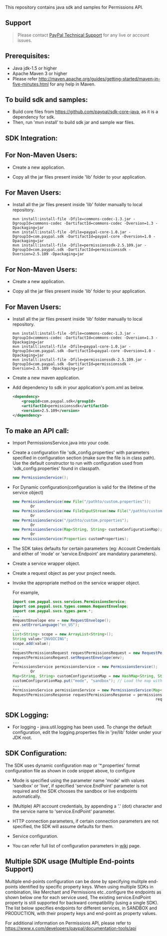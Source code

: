This repository contains java sdk and samples for Permissions API.

## Support

> Please contact [PayPal Technical Support](https://developer.paypal.com/support/) for any live or account issues.

Prerequisites:
---------------
*	Java jdk-1.5 or higher
*	Apache Maven 3 or higher
*	Please refer http://maven.apache.org/guides/getting-started/maven-in-five-minutes.html for any help in Maven.

To build sdk and samples:
--------------------------
*	Build core files from https://github.com/paypal/sdk-core-java, as it is a dependency for sdk.
*	Then, run 'mvn install' to build sdk jar and sample war files.

SDK Integration:
----------------
For Non-Maven Users:
--------------------
*   Create a new application.

*   Copy  all the jar files present inside 'lib' folder to your application.

For Maven Users:
----------------
*   Install all the jar files present inside 'lib' folder manually to local repository. 

        mvn install:install-file -Dfile=commons-codec-1.3.jar -DgroupId=commons-codec -DartifactId=commons-codec -Dversion=1.3 -Dpackaging=jar
        mvn install:install-file -Dfile=paypal-core-1.0.jar -DgroupId=com.paypal.sdk -DartifactId=paypal-core -Dversion=1.0 -Dpackaging=jar
		mvn install:install-file -Dfile=permissionssdk-2.5.109.jar -DgroupId=com.paypal.sdk -DartifactId=permissionssdk -Dversion=2.5.109 -Dpackaging=jar	

For Non-Maven Users:
--------------------
*   Create a new application.

*   Copy  all the jar files present inside 'lib' folder to your application.

For Maven Users:
----------------
*   Install all the jar files present inside 'lib' folder manually to local repository. 

        mvn install:install-file -Dfile=commons-codec-1.3.jar -DgroupId=commons-codec -DartifactId=commons-codec -Dversion=1.3 -Dpackaging=jar
        mvn install:install-file -Dfile=paypal-core-1.0.jar -DgroupId=com.paypal.sdk -DartifactId=paypal-core -Dversion=1.0 -Dpackaging=jar
		mvn install:install-file -Dfile=permissionssdk-2.5.109.jar -DgroupId=com.paypal.sdk -DartifactId=permissionssdk -Dversion=2.5.109 -Dpackaging=jar	

*	Create a new maven application.

*	Add dependency to sdk in your application's pom.xml as below.

    ```xml
    <dependency>
        <groupId>com.paypal.sdk</groupId>
        <artifactId>permissionssdk</artifactId>
        <version>2.5.109</version>
    </dependency>
    ```

To make an API call:
--------------------			
*	Import PermissionsService.java into your code.
		
*	Create a configuration file 'sdk_config.properties' with parameters specified in configuration section (make sure the file is in class path). Use the default constructor to run with configuration used from 'sdk_config.properties' found in classpath.
	```java
	new PermissionsService();
	```
*	For Dynamic configuration(configuration is valid for the lifetime of the service object)
	```java
	new PermissionsService(new File("/pathto/custom.properties"));
			Or
	new PermissionsService(new FileInputStream(new File("/pathto/custom.properties")));
			Or
	new PermissionsService("/pathto/custom.properties");
			Or
	new PermissionsService(Map<String, String> customConfigurationMap);
			Or
	new PermissionsService(Properties customProperties);
	```
*	The SDK takes defaults for certain parameters (eg: Account Credentials and either of 'mode' or 'service.Endpoint' are mandatory parameters).

*	Create a service wrapper object.

*	Create a request object as per your project needs. 

*	Invoke the appropriate method on the service wrapper object.

    For example,
    
    ```java
    import com.paypal.svcs.services.PermissionsService;
    import com.paypal.svcs.types.common.RequestEnvelope;
    import com.paypal.svcs.types.perm.*;
    ...
    RequestEnvelope env = new RequestEnvelope();
    env.setErrorLanguage("en_US");
    ...
    List<String> scope = new ArrayList<String>();
    String value="INVOICING";
    scope.add(value);
    ...
    RequestPermissionsRequest requestPermissionsRequest = new RequestPermissionsRequest(scope, callback);
    requestPermissionsRequest.setRequestEnvelope(env);
    ...
    PermissionsService permissionsService = new PermissionsService();
			Or
    Map<String, String> customConfigurationMap = new HashMap<String, String>();
    customConfigurationMap.put("mode", "sandbox"); // Load the map with all mandatory parameters
    ...
    PermissionsService permissionsService = new PermissionsService(Map<String, String> customConfigurationMap);
    RequestPermissionsResponse requestPermissionsResponse = permissionsService.requestPermissions(
                                                                    requestPermissionsRequest,userName);
    ```
		  

SDK Logging:
------------
*	For logging - java.util.logging has been used. To change the default configuration, edit the logging.properties file in 'jre/lib' folder under your JDK root.		  

		  
SDK Configuration:
------------------
The SDK uses dynamic configuration map or '*.properties' format configuration file as shown in code snippet above, to configure

*	Mode is specified using the parameter name 'mode' with values 'sandbox' or 'live', if specified 'service.EndPoint' parameter is not required and the SDK chooses the sandbox or live endpoints automatically.

*	(Multiple) API account credentials, by appending a '.' (dot) character and the service name to 'service.EndPoint' parameter.

*	HTTP connection parameters, if certain connection parameters are not specified, the SDK will assume defaults for them.

*	Service configuration.

*   You can refer full list of configuration parameters in [wiki](https://github.com/paypal/permissions-sdk-java/wiki/SDK-Configuration-Parameters) page.

Multiple SDK usage (Multiple End-points Support)
---------------------------
Multiple end-points configuration can be done by specifying mulitple end-points identified by specific property keys. 
When using multiple SDKs in combination, like Merchant and Permissions etc..configure the endpoints as shown below 
one for each service used, The existing service.EndPoint property is still supported for backward compatibility (using 
a single SDK). The list below specifies endpoints for different services, in SANDBOX and PRODUCTION, with their 
property keys and end-point as property values.

For additional information on Permissions API, please refer to https://www.x.com/developers/paypal/documentation-tools/api




